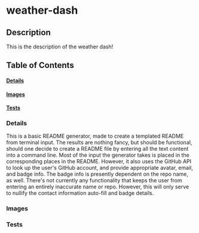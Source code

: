 # weather-dash

## Description
This is the description of the weather dash!

## Table of Contents
#### [Details](#details)
#### [Images](#images)
#### [Tests](#tests)

### Details
This is a basic README generator, made to create a templated README from terminal input. The results are nothing fancy, but should be functional, should one decide to create a README file by entering all the text content into a command line.
Most of the input the generator takes is placed in the corresponding places in the README. However, it also uses the GitHub API to look up the user's GitHub account, and provide appropriate avatar, email, and badge info. The badge info is presently dependent on the repo name, as well.
There's not currently any functionality that keeps the user from entering an entirely inaccurate name or repo. However, this will only serve to nullify the contact information auto-fill and badge details.

### Images



### Tests
